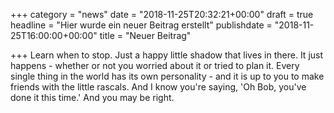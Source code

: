 +++
category = "news"
date = "2018-11-25T20:32:21+00:00"
draft = true
headline = "Hier wurde ein neuer Beitrag erstellt"
publishdate = "2018-11-25T16:00:00+00:00"
title = "Neuer Beitrag"

+++
Learn when to stop. Just a happy little shadow that lives in there. It just happens - whether or not you worried about it or tried to plan it. Every single thing in the world has its own personality - and it is up to you to make friends with the little rascals. And I know you're saying, 'Oh Bob, you've done it this time.' And you may be right.